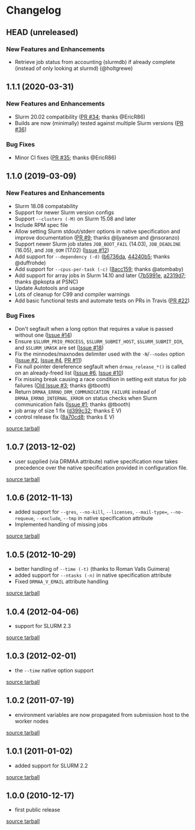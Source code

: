Changelog
=========

HEAD (unreleased)
-----------------

### New Features and Enhancements

- Retrieve job status from accounting (slurmdb) if already complete (instead of only looking at slurmd) (@holtgrewe)

1.1.1 (2020-03-31)
------------------

### New Features and Enhancements

- Slurm 20.02 compatibility ([PR #34][pr34]; thanks @EricR86)
- Builds are now (minimally) tested against multiple Slurm versions ([PR #36][pr36])

### Bug Fixes

- Minor CI fixes ([PR #35][pr35]; thanks @EricR86)

[pr34]: https://github.com/natefoo/slurm-drmaa/pull/34
[pr35]: https://github.com/natefoo/slurm-drmaa/pull/35
[pr36]: https://github.com/natefoo/slurm-drmaa/pull/36

1.1.0 (2019-03-09)
------------------

### New Features and Enhancements

- Slurm 18.08 compatability
- Support for newer Slurm version configs
- Support `--clusters (-M)` on Slurm 15.08 and later
- Include RPM spec file
- Allow setting Slurm stdout/stderr options in native specification and improve documentation ([PR #9][pr9]; thanks @ljyanesm and @nsoranzo)
- Support newer Slurm job states `JOB_BOOT_FAIL` (14.03), `JOB_DEADLINE` (16.05), and `JOB_OOM` (17.02) ([Issue #12][issue12])
- Add support for `--dependency (-d)` ([b6736da][b6736da], [44240b5][44240b5]; thanks @duffrohde)
- Add support for `--cpus-per-task (-c)` ([8acc159][8acc159]; thanks @atombaby)
- Add support for array jobs in Slurm 14.10 and later ([7b5991e][7b5991e], [a2319d7][a2319d7]; thanks @pkopta at PSNC)
- Update Autotools and usage
- Lots of cleanup for C99 and compiler warnings
- Add basic functional tests and automate tests on PRs in Travis ([PR #22][pr22])

### Bug Fixes

- Don't segfault when a long option that requires a value is passed without one ([Issue #14][issue14])
- Ensure `$SLURM_PRIO_PROCESS`, `$SLURM_SUBMIT_HOST`, `$SLURM_SUBMIT_DIR`, and `$SLURM_UMASK` are set ([Issue #18][issue18])
- Fix the minnodes/maxnodes delimiter used with the `-N`/`--nodes` option ([Issue #2][issue2], [Issue #4][issue4], [PR #11][pr11])
- Fix null pointer dereference segfault when `drmaa_release_*()` is called on an already-freed list ([Issue #6][issue6], [Issue #10][issue10])
- Fix missing break causing a race condition in setting exit status for job failures ([Old Issue #3][old-issue3]; thanks @tbooth)
- Return `DRMAA_ERRNO_DRM_COMMUNICATION_FAILURE` instead of `DRMAA_ERRNO_INTERNAL_ERROR` on status checks when Slurm communication fails ([Issue #1][issue1]; thanks @tbooth)
- job array of size 1 fix ([d399c32][d399c32]; thanks E V)
- control release fix ([8a70cd8][8a70cd8]; thanks E V)

[pr22]: https://github.com/natefoo/slurm-drmaa/pull/22
[pr11]: https://github.com/natefoo/slurm-drmaa/pull/11
[pr9]: https://github.com/natefoo/slurm-drmaa/pull/9
[issue18]: https://github.com/natefoo/slurm-drmaa/issues/18
[issue14]: https://github.com/natefoo/slurm-drmaa/issues/14
[issue12]: https://github.com/natefoo/slurm-drmaa/issues/12
[issue10]: https://github.com/natefoo/slurm-drmaa/issues/10
[issue6]: https://github.com/natefoo/slurm-drmaa/issues/6
[issue4]: https://github.com/natefoo/slurm-drmaa/issues/4
[issue2]: https://github.com/natefoo/slurm-drmaa/issues/2
[issue1]: https://github.com/natefoo/slurm-drmaa/issues/1
[44240b5]: https://github.com/natefoo/slurm-drmaa/commit/44240b514d89f2896ca946763ee7e0fb111098b8
[b6736da]: https://github.com/natefoo/slurm-drmaa/commit/b6736da1382ee63fe5b7f92cfeb032c19278fa78
[8acc159]: https://github.com/natefoo/slurm-drmaa/commit/8acc159de4c5a73c5ebcac78078fb91e6c510a03
[7b5991e]: https://github.com/natefoo/slurm-drmaa/commit/7b5991efc03ab14fdc9e7af67dc91f6085e4d648
[a2319d7]: https://github.com/natefoo/slurm-drmaa/commit/a2319d7ddee4946a6fc466db4abef7588bd424d3
[d399c32]: https://github.com/natefoo/slurm-drmaa/commit/d399c32bbfbe915df97f8e45eb307dd556587631
[8a70cd8]: https://github.com/natefoo/slurm-drmaa/commit/8a70cd8bd8d56cc1e2f5f45768e898a9d4ebe86c
[old-issue3]: https://github.com/natefoo/slurm-drmaa-old/issues/3

[source tarball](https://github.com/natefoo/slurm-drmaa/releases/download/1.1.0/slurm-drmaa-1.1.0.tar.gz "slurm-drmaa-1.1.0.tar.gz (941.6 KB)")

1.0.7 (2013-12-02)
------------------

- user supplied (via DRMAA attribute) native specification now takes precedence over the native specification provided in configuration file.

[source tarball](https://github.com/natefoo/slurm-drmaa/releases/download/1.0.7/slurm-drmaa-1.0.7.tar.gz "slurm-drmaa-1.0.7.tar.gz (718.0 KB)")

1.0.6 (2012-11-13)
------------------

- added support for `--gres`, `--no-kill`, `--licenses`, `--mail-type=`, `--no-requeue`, `--exclude`, `--tmp` in native specification attribute
- Implemented handling of missing jobs

[source tarball](https://github.com/natefoo/slurm-drmaa/releases/download/1.0.6/slurm-drmaa-1.0.6.tar.gz "slurm-drmaa-1.0.6.tar.gz (731.5 KB)")

1.0.5 (2012-10-29)
------------------

- better handling of `--time (-t)` (thanks to Roman Valls Guimera)
- added support for `--ntasks (-n)` in native specification attribute
- Fixed `DRMAA_V_EMAIL` attribute handling

[source tarball](https://github.com/natefoo/slurm-drmaa/releases/download/1.0.5/slurm-drmaa-1.0.5.tar.gz "slurm-drmaa-1.0.5.tar.gz (731.6 KB)")

1.0.4 (2012-04-06)
------------------

- support for SLURM 2.3

[source tarball](https://github.com/natefoo/slurm-drmaa/releases/download/1.0.4/slurm-drmaa-1.0.4.tar.gz "slurm-drmaa-1.0.4.tar.gz (729.0 KB)")

1.0.3 (2012-02-01)
------------------

- the `--time` native option support

[source tarball](https://github.com/natefoo/slurm-drmaa/releases/download/1.0.3/slurm-drmaa-1.0.3.tar.gz "slurm-drmaa-1.0.3.tar.gz (729.0 KB)")

1.0.2 (2011-07-19)
------------------

- environment variables are now propagated from submission host to the worker nodes

[source tarball](https://github.com/natefoo/slurm-drmaa/releases/download/1.0.2/slurm_drmaa-1.0.2.tar.gz "slurm_drmaa-1.0.2.tar.gz (727.5 KB)")

1.0.1 (2011-01-02)
------------------

- added support for SLURM 2.2

[source tarball](https://github.com/natefoo/slurm-drmaa/releases/download/1.0.1/slurm_drmaa-1.0.1.tar.gz "slurm_drmaa-1.0.1.tar.gz (709.5 KB)")

1.0.0 (2010-12-17)
------------------

- first public release

[source tarball](https://github.com/natefoo/slurm-drmaa/releases/download/1.0.0/slurm_drmaa-1.0.0.tar.gz "slurm_drmaa-1.0.0.tar.gz (708.9 KB)")
